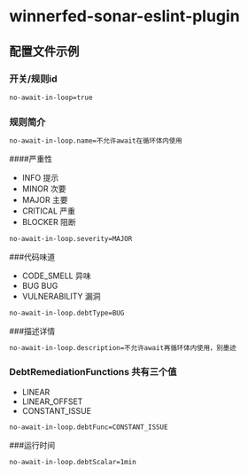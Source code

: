 # winnerfed-sonar-eslint-plugin

## 配置文件示例

### 开关/规则id
```bash
no-await-in-loop=true
```
### 规则简介
```bash
no-await-in-loop.name=不允许await在循环体内使用
```
####严重性
- INFO   提示
- MINOR  次要
- MAJOR  主要
- CRITICAL   严重
- BLOCKER    阻断
```bash
no-await-in-loop.severity=MAJOR
```
###代码味道
- CODE_SMELL 异味
- BUG    BUG
- VULNERABILITY  漏洞
```bash
no-await-in-loop.debtType=BUG
```
###描述详情
```bash
no-await-in-loop.description=不允许await再循环体内使用，别墨迹
```
### DebtRemediationFunctions 共有三个值
- LINEAR
- LINEAR_OFFSET
- CONSTANT_ISSUE
```bash
no-await-in-loop.debtFunc=CONSTANT_ISSUE
```
###运行时间
```bash
no-await-in-loop.debtScalar=1min
```

